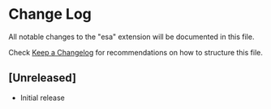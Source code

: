 # Change Log

All notable changes to the "esa" extension will be documented in this file.

Check [Keep a Changelog](http://keepachangelog.com/) for recommendations on how to structure this file.

## [Unreleased]

- Initial release